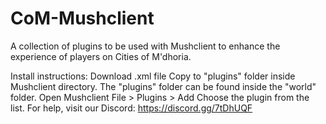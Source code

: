 # CoM-Mushclient
A collection of plugins to be used with Mushclient to enhance the experience of players on Cities of M'dhoria.

Install instructions:
Download .xml file
Copy to "plugins" folder inside Mushclient directory. The "plugins" folder can be found inside the "world" folder.
Open Mushclient
File > Plugins > Add
Choose the plugin from the list.
For help, visit our Discord: https://discord.gg/7tDhUQF
